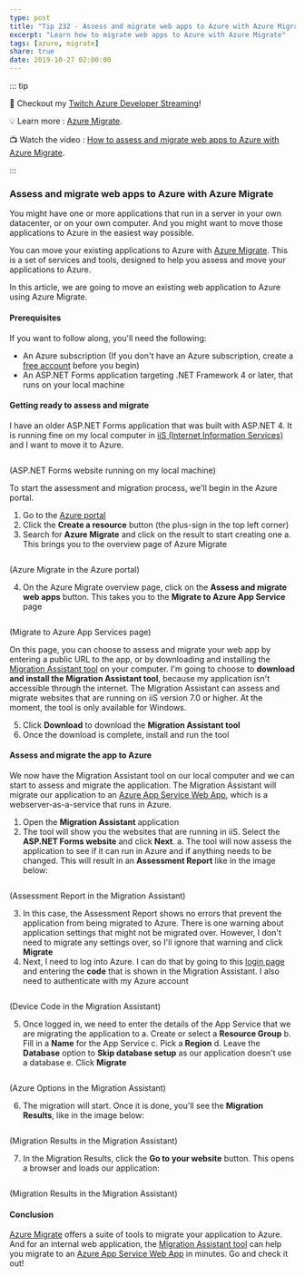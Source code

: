 ```yaml
---
type: post
title: "Tip 232 - Assess and migrate web apps to Azure with Azure Migrate"
excerpt: "Learn how to migrate web apps to Azure with Azure Migrate"
tags: [azure, migrate]
share: true
date: 2019-10-27 02:00:00
---
```


::: tip 

:unicorn: Checkout my [Twitch Azure Developer Streaming](https://twitch.tv/mbcrump?WT.mc_id=azure-azuredevtips-azureappsdev)!

:bulb: Learn more : [Azure Migrate](https://docs.microsoft.com/azure/migrate/migrate-services-overview?WT.mc_id=docs-azuredevtips-azureappsdev). 

:tv: Watch the video : [How to assess and migrate web apps to Azure with Azure Migrate](https://www.youtube.com/watch?v=_7wV-PrkaBY&list=PLLasX02E8BPCNCK8Thcxu-Y-XcBUbhFWC&index=2?WT.mc_id=youtube-azuredevtips-azureappsdev).


:::

### Assess and migrate web apps to Azure with Azure Migrate

You might have one or more applications that run in a server in your own datacenter, or on your own computer. And you might want to move those applications to Azure in the easiest way possible. 

You can move your existing applications to Azure with [Azure Migrate](https://docs.microsoft.com/azure/migrate/migrate-services-overview?WT.mc_id=docs-azuredevtips-azureappsdev). This is a set of services and tools, designed to help you assess and move your applications to Azure.  

In this article, we are going to move an existing web application to Azure using Azure Migrate.

#### Prerequisites

If you want to follow along, you'll need the following:
* An Azure subscription (If you don't have an Azure subscription, create a [free account](https://azure.microsoft.com/free/?WT.mc_id=azure-azuredevtips-azureappsdev) before you begin)
* An ASP.NET Forms application targeting .NET Framework 4 or later, that runs on your local machine

#### Getting ready to assess and migrate

I have an older ASP.NET Forms application that was built with ASP.NET 4. It is running fine on my local computer in [iiS (Internet Information Services)](https://www.iis.net/) and I want to move it to Azure.

<img :src="$withBase('/files/32original.png')">

(ASP.NET Forms website running on my local machine)

To start the assessment and migration process, we'll begin in the Azure portal.
1. Go to the [Azure portal](https://portal.azure.com/?WT.mc_id=azure-azuredevtips-azureappsdev)
2. Click the **Create a resource** button (the plus-sign in the top left corner)
3. Search for **Azure Migrate** and click on the result to start creating one
   a. This brings you to the overview page of Azure Migrate

<img :src="$withBase('/files/32migratehome.png')">

(Azure Migrate in the Azure portal)

4. On the Azure Migrate overview page, click on the **Assess and migrate web apps** button. This takes you to the **Migrate to Azure App Service** page

<img :src="$withBase('/files/32migratedownload.png')">

(Migrate to Azure App Services page)

On this page, you can choose to assess and migrate your web app by entering a public URL to the app, or by downloading and installing the [Migration Assistant tool](https://appmigration.microsoft.com/readiness?WT.mc_id=microsoft-azuredevtips-azureappsdev) on your computer.
I'm going to choose to **download and install the Migration Assistant tool**, because my application isn't accessible through the internet. The Migration Assistant can assess and migrate websites that are running on iiS version 7.0 or higher. At the moment, the tool is only available for Windows. 

5. Click **Download** to download the **Migration Assistant tool**
6. Once the download is complete, install and run the tool

#### Assess and migrate the app to Azure

We now have the Migration Assistant tool on our local computer and we can start to assess and migrate the application.
The Migration Assistant will migrate our application to an [Azure App Service Web App](https://azure.microsoft.com/services/app-service/web?WT.mc_id=azure-azuredevtips-azureappsdev), which is a webserver-as-a-service that runs in Azure. 

1. Open the **Migration Assistant** application
2. The tool will show you the websites that are running in iiS. Select the **ASP.NET Forms website** and click **Next**. 
   a. The tool will now assess the application to see if it can run in Azure and if anything needs to be changed. This will result in an **Assessment Report** like in the image below:

<img :src="$withBase('/files/32migrationtool.png')">

(Assessment Report in the Migration Assistant)

3. In this case, the Assessment Report shows no errors that prevent the application from being migrated to Azure. There is one warning about application settings that might not be migrated over. However, I don't need to migrate any settings over, so I'll ignore that warning and click **Migrate**
4. Next, I need to log into Azure. I can do that by going to this [login page](https://microsoft.com/devicelogin?WT.mc_id=microsoft-azuredevtips-azureappsdev) and entering the **code** that is shown in the Migration Assistant. I also need to authenticate with my Azure account    

<img :src="$withBase('/files/32authenticate.png')">

(Device Code in the Migration Assistant)

5. Once logged in, we need to enter the details of the App Service that we are migrating the application to
   a. Create or select a **Resource Group**
   b. Fill in a **Name** for the App Service
   c. Pick a **Region**
   d. Leave the **Database** option to **Skip database setup** as our application doesn't use a database
   e. Click **Migrate**

<img :src="$withBase('/files/32azureoptions.png')">

(Azure Options in the Migration Assistant)

6. The migration will start. Once it is done, you'll see the **Migration Results**, like in the image below:

<img :src="$withBase('/files/32migrationresults.png')">

(Migration Results in the Migration Assistant)

7. In the Migration Results, click the **Go to your website** button. This opens a browser and loads our application:

<img :src="$withBase('/files/32result.png')">

(Migration Results in the Migration Assistant)

#### Conclusion

[Azure Migrate](https://docs.microsoft.com/azure/migrate/migrate-services-overview?WT.mc_id=docs-azuredevtips-azureappsdev) offers a suite of tools to migrate your application to Azure. And for an internal web application, the [Migration Assistant tool](https://appmigration.microsoft.com/readiness?WT.mc_id=microsoft-azuredevtips-azureappsdev) can help you migrate to an [Azure App Service Web App](https://azure.microsoft.com/services/app-service/web?WT.mc_id=azure-azuredevtips-azureappsdev) in minutes. Go and check it out!


